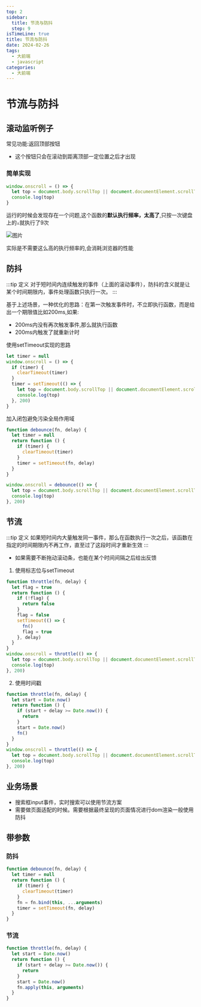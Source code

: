 ```yaml
---
top: 2
sidebar:
  title: 节流与防抖
  step: 9
isTimeLine: true
title: 节流与防抖
date: 2024-02-26
tags:
  - 大前端
  - javascript
categories:
  - 大前端
---
```


# 节流与防抖

## 滚动监听例子

常见功能:返回顶部按钮

- 这个按钮只会在滚动到距离顶部一定位置之后才出现

### 简单实现

```js
window.onscroll = () => {
  let top = document.body.scrollTop || document.documentElement.scrollTop
  console.log(top)
}
```

运行的时候会发现存在一个问题,这个函数的**默认执行频率，太高了**,只按一次键盘上的`↓`就执行了9次

![图片](https://img.cdn.sugarat.top/mdImg/MTU4Mjg1OTQ3NTYzMQ==582859475631)

实际是不需要这么高的执行频率的,会消耗浏览器的性能

## 防抖

:::tip 定义
对于短时间内连续触发的事件（上面的滚动事件），防抖的含义就是让某个时间期限内，事件处理函数只执行一次。
:::

基于上述场景，一种优化的思路：在第一次触发事件时，不立即执行函数，而是给出一个期限值比如200ms,如果:

- 200ms内没有再次触发事件,那么就执行函数
- 200ms内触发了就重新计时

使用setTimeout实现的思路

```js
let timer = null
window.onscroll = () => {
  if (timer) {
    clearTimeout(timer)
  }
  timer = setTimeout(() => {
    let top = document.body.scrollTop || document.documentElement.scrollTop
    console.log(top)
  }, 200)
}
```

加入闭包避免污染全局作用域

```js
function debounce(fn, delay) {
  let timer = null
  return function () {
    if (timer) {
      clearTimeout(timer)
    }
    timer = setTimeout(fn, delay)
  }
}

window.onscroll = debounce(() => {
  let top = document.body.scrollTop || document.documentElement.scrollTop
  console.log(top)
}, 200)
```

## 节流

:::tip 定义
如果短时间内大量触发同一事件，那么在函数执行一次之后，该函数在指定的时间期限内不再工作，直至过了这段时间才重新生效
:::

- 如果需要不断拖动滚动条，也能在某个时间间隔之后给出反馈

1. 使用标志位与setTimeout

```js
function throttle(fn, delay) {
  let flag = true
  return function () {
    if (!flag) {
      return false
    }
    flag = false
    setTimeout(() => {
      fn()
      flag = true
    }, delay)
  }
}
window.onscroll = throttle(() => {
  let top = document.body.scrollTop || document.documentElement.scrollTop
  console.log(top)
}, 200)
```

2. 使用时间戳

```js
function throttle(fn, delay) {
  let start = Date.now()
  return function () {
    if (start + delay >= Date.now()) {
      return
    }
    start = Date.now()
    fn()
  }
}
window.onscroll = throttle(() => {
  let top = document.body.scrollTop || document.documentElement.scrollTop
  console.log(top)
}, 200)
```

## 业务场景

- 搜索框input事件，实时搜索可以使用节流方案
- 需要做页面适配的时候。需要根据最终呈现的页面情况进行dom渲染一般使用防抖

## 带参数

### 防抖

```js
function debounce(fn, delay) {
  let timer = null
  return function () {
    if (timer) {
      clearTimeout(timer)
    }
    fn = fn.bind(this, ...arguments)
    timer = setTimeout(fn, delay)
  }
}
```

### 节流

```js
function throttle(fn, delay) {
  let start = Date.now()
  return function () {
    if (start + delay >= Date.now()) {
      return
    }
    start = Date.now()
    fn.apply(this, arguments)
  }
}
```
